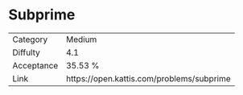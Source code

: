 # Subprime

<table>
    <tr>
        <td>Category</td>
        <td>Medium</td>
    </tr>
    <tr>
        <td>Diffulty</td>
        <td>4.1</td>
    </tr>
    <tr>
        <td>Acceptance</td>
        <td>35.53 %</td>
    </tr>
    <tr>
        <td>Link</td>
        <td>https://open.kattis.com/problems/subprime</td>
    </tr>
</table>